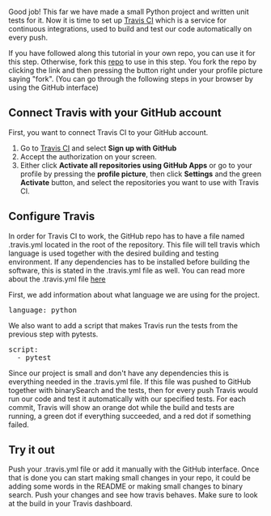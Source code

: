 Good job! This far we have made a small Python project and written unit tests for it.
Now it is time to set up [Travis CI](https://www.travis-ci.com) which is
a service for continuous integrations, used to build and test our code automatically on every push.  

If you have followed along this tutorial in your own repo, you can use it for this step. Otherwise,
fork this [repo](https://github.com/rymane/binary-search/tree/project-start) to use in this step.
You fork the repo by clicking the link and then pressing the button right under your profile picture saying "fork". 
(You can go through the following steps in your browser by using the GitHub interface)

## Connect Travis with your GitHub account
First, you want to connect Travis CI to your GitHub account. 
1. Go to [Travis CI](https://www.travis-ci.com) and select **Sign up with GitHub**
2. Accept the authorization on your screen.
3. Either click **Activate all repositories using GitHub Apps** or go to your profile by pressing
the **profile picture**, then click **Settings** and the green **Activate** button, and select the repositories you want to use with Travis CI.

## Configure Travis 
In order for Travis CI to work, the GitHub repo has to have a file named .travis.yml located in the root of the repository. 
This file will tell travis which language is used together with the desired building and testing environment. If any dependencies has 
to be installed before building the software, this is stated in the .travis.yml file as well. You can read more about the .travis.yml file [here](https://docs.travis-ci.com/user/tutorial/)

First, we add information about what language we are using for the project.
<pre class="file" data-filename="search/.travis.yml" data-target="replace">
language: python
</pre>

We also want to add a script that makes Travis run the tests from the previous step with pytests.
<pre class="file" data-filename="search/.travis.yml" data-target="append">
script: 
  - pytest
</pre>

Since our project is small and don't have any dependencies this is everything needed in the .travis.yml file.
If this file was pushed to GitHub together with binarySearch and the tests, then for every push Travis
would run our code and test it automatically with our specified tests. For each commit, Travis will show
an orange dot while the build and tests are running, a green dot if everything succeeded, and a red dot if something failed.

## Try it out
Push your .travis.yml file or add it manually with the GitHub interface.
Once that is done you can start making small changes in your repo, it could be adding some words in the README 
or making small changes to binary search. Push your changes and see how travis behaves. Make sure to look at the 
build in your Travis dashboard. 